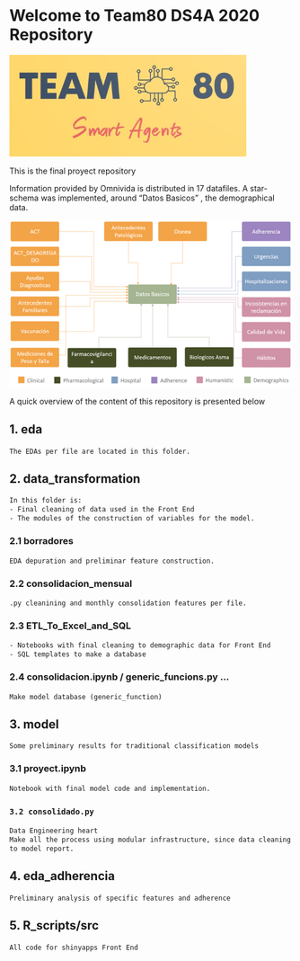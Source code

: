 # Welcome to Team80 DS4A 2020 Repository

![Team Logo](images/logo.png)

This is the final proyect repository


Information provided by Omnivida is distributed in 17 datafiles. A star-schema was implemented, around “Datos Basicos” , the demographical data.

![Los Datos](images/datos.png)

A quick overview of the content of this repository is presented below

    


## 1. eda 
    The EDAs per file are located in this folder.


## 2. data_transformation
    In this folder is:
    - Final cleaning of data used in the Front End
    - The modules of the construction of variables for the model.

### 2.1 borradores
    EDA depuration and preliminar feature construction.

### 2.2 consolidacion_mensual 
    .py cleanining and monthly consolidation features per file.

### 2.3 ETL_To_Excel_and_SQL
    - Notebooks with final cleaning to demographic data for Front End
    - SQL templates to make a database

###  2.4 consolidacion.ipynb / generic_funcions.py ...   
    Make model database (generic_function)    

##  3. model 
    Some preliminary results for traditional classification models

### 3.1 proyect.ipynb
    Notebook with final model code and implementation.

###  ```3.2 consolidado.py ```
    Data Engineering heart 
    Make all the process using modular infrastructure, since data cleaning to model report.

## 4. eda_adherencia
    Preliminary analysis of specific features and adherence
##  5. R_scripts/src
    All code for shinyapps Front End